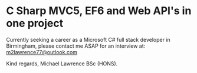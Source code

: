 # C Sharp MVC5, EF6 and Web API's in one project

Currently seeking a career as a Microsoft C# full stack developer in Birmingham, please contact me ASAP for an interview
at: m2lawrence77@outlook.com 

Kind regards,
Michael Lawrence BSc (HONS). 

